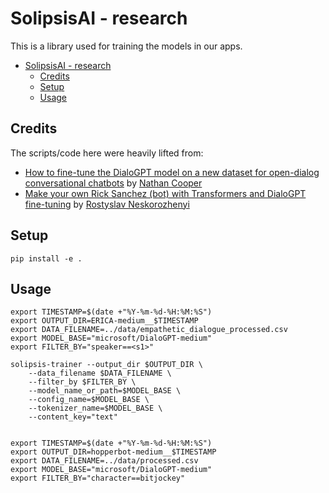 # SolipsisAI - research

This is a library used for training the models in our apps.

- [SolipsisAI - research](#solipsisai---research)
  - [Credits](#credits)
  - [Setup](#setup)
  - [Usage](#usage)

## Credits

The scripts/code here were heavily lifted from:

- [How to fine-tune the DialoGPT model on a new dataset for open-dialog conversational chatbots](https://github.com/ncoop57/i-am-a-nerd/blob/master/_notebooks/2020-05-12-chatbot-part-1.ipynb) by [Nathan Cooper](https://github.com/ncoop57)
- [Make your own Rick Sanchez (bot) with Transformers and DialoGPT fine-tuning](https://colab.research.google.com/drive/15wa925dj7jvdvrz8_z3vU7btqAFQLVlG) by [Rostyslav Neskorozhenyi](https://www.linkedin.com/in/slanj)

## Setup

```shell
pip install -e .
```

## Usage

```shell
export TIMESTAMP=$(date +"%Y-%m-%d-%H:%M:%S")
export OUTPUT_DIR=ERICA-medium__$TIMESTAMP
export DATA_FILENAME=../data/empathetic_dialogue_processed.csv
export MODEL_BASE="microsoft/DialoGPT-medium"
export FILTER_BY="speaker==<s1>"

solipsis-trainer --output_dir $OUTPUT_DIR \
    --data_filename $DATA_FILENAME \
    --filter_by $FILTER_BY \
    --model_name_or_path=$MODEL_BASE \
    --config_name=$MODEL_BASE \
    --tokenizer_name=$MODEL_BASE \
    --content_key="text"


export TIMESTAMP=$(date +"%Y-%m-%d-%H:%M:%S")
export OUTPUT_DIR=hopperbot-medium__$TIMESTAMP
export DATA_FILENAME=../data/processed.csv
export MODEL_BASE="microsoft/DialoGPT-medium"
export FILTER_BY="character==bitjockey"
```